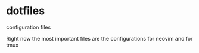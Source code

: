# dotfiles
configuration files

Right now the most important files are the configurations for neovim and for tmux
